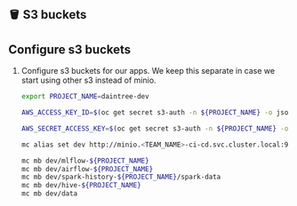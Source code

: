 ## 🪣 S3 buckets
## Configure s3 buckets

1. Configure s3 buckets for our apps. We keep this separate in case we start using other s3 instead of minio.

   ```bash
   export PROJECT_NAME=daintree-dev
   ```
   
   ```bash
   AWS_ACCESS_KEY_ID=$(oc get secret s3-auth -n ${PROJECT_NAME} -o jsonpath='{.data.AWS_ACCESS_KEY_ID}' | base64 -d)
   ```
   
   ```bash
   AWS_SECRET_ACCESS_KEY=$(oc get secret s3-auth -n ${PROJECT_NAME} -o jsonpath='{.data.AWS_SECRET_ACCESS_KEY}' | base64 -d)
   ```
   
   ```bash
   mc alias set dev http://minio.<TEAM_NAME>-ci-cd.svc.cluster.local:9000 ${AWS_ACCESS_KEY_ID} ${AWS_SECRET_ACCESS_KEY} 
   ```
   
   ```bash
   mc mb dev/mlflow-${PROJECT_NAME}
   mc mb dev/airflow-${PROJECT_NAME}
   mc mb dev/spark-history-${PROJECT_NAME}/spark-data
   mc mb dev/hive-${PROJECT_NAME}
   mc mb dev/data
   ```
